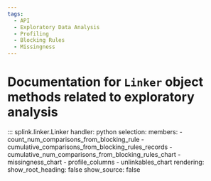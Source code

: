 ```yaml
---
tags:
  - API
  - Exploratory Data Analysis
  - Profiling
  - Blocking Rules
  - Missingness
---
```

# Documentation for `Linker` object methods related to exploratory analysis


::: splink.linker.Linker
    handler: python
    selection:
      members:
        - count_num_comparisons_from_blocking_rule
        - cumulative_comparisons_from_blocking_rules_records
        - cumulative_num_comparisons_from_blocking_rules_chart
        - missingness_chart
        - profile_columns
        - unlinkables_chart
    rendering:
      show_root_heading: false
      show_source: false

